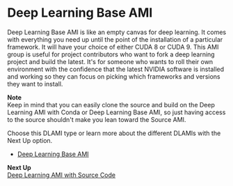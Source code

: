 # Deep Learning Base AMI<a name="overview-base"></a>

Deep Learning Base AMI is like an empty canvas for deep learning\. It comes with everything you need up until the point of the installation of a particular framework\. It will have your choice of either CUDA 8 or CUDA 9\. This AMI group is useful for project contributors who want to fork a deep learning project and build the latest\. It's for someone who wants to roll their own environment with the confidence that the latest NVIDIA software is installed and working so they can focus on picking which frameworks and versions they want to install\. 

**Note**  
Keep in mind that you can easily clone the source and build on the Deep Learning AMI with Conda or Deep Learning Base AMI, so just having access to the source shouldn't make you lean toward the Source AMI\. 

Choose this DLAMI type or learn more about the different DLAMIs with the Next Up option\.

+ [Deep Learning Base AMI](base.md)

**Next Up**  
[Deep Learning AMI with Source Code](overview-source.md)